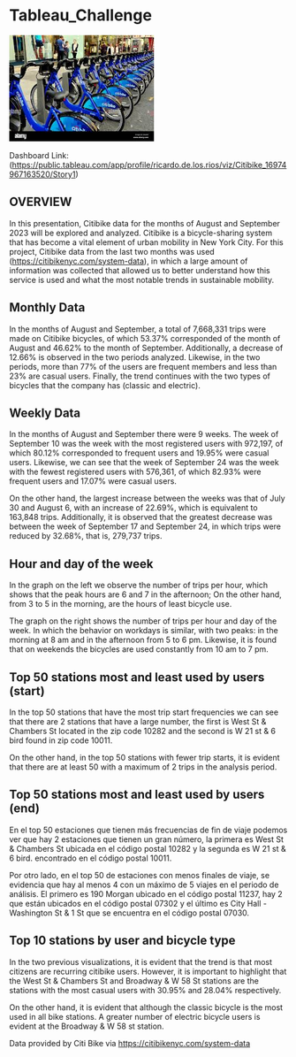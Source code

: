 # Tableau_Challenge

![alt text](https://github.com/ricardodelosrios/Tableau_Challenge/blob/main/citibike3.jpg)


Dashboard Link: (https://public.tableau.com/app/profile/ricardo.de.los.rios/viz/Citibike_16974967163520/Story1)

## OVERVIEW

In this presentation, Citibike data for the months of August and September 2023 will be explored and analyzed. Citibike is a bicycle-sharing system that has become a vital element of urban mobility in New York City. For this project, Citibike data from the last two months was used (https://citibikenyc.com/system-data), in which a large amount of information was collected that allowed us to better understand how this service is used and what the most notable trends in sustainable mobility.

## Monthly Data

In the months of August and September, a total of 7,668,331 trips were made on Citibike bicycles, of which 53.37% corresponded of the month of August and 46.62% to the month of September.
Additionally, a decrease of 12.66% is observed in the two periods analyzed.
Likewise, in the two periods, more than 77% of the users are frequent members and less than 23% are casual users.
Finally, the trend continues with the two types of bicycles that the company has (classic and electric).

## Weekly Data

In the months of August and September there were 9 weeks. The week of September 10 was the week with the most registered users with 972,197, of which 80.12% corresponded to frequent users and 19.95% were casual users. Likewise, we can see that the week of September 24 was the week with the fewest registered users with 576,361, of which 82.93% were frequent users and 17.07% were casual users.

On the other hand, the largest increase between the weeks was that of July 30 and August 6, with an increase of 22.69%, which is equivalent to 163,848 trips. Additionally, it is observed that the greatest decrease was between the week of September 17 and September 24, in which trips were reduced by 32.68%, that is, 279,737 trips.

## Hour and day of the week 

In the graph on the left we observe the number of trips per hour, which shows that the peak hours are 6 and 7 in the afternoon; On the other hand, from 3 to 5 in the morning, are the hours of least bicycle use.

The graph on the right shows the number of trips per hour and day of the week. In which the behavior on workdays is similar, with two peaks: in the morning at 8 am and in the afternoon from 5 to 6 pm. Likewise, it is found that on weekends the bicycles are used constantly from 10 am to 7 pm.

## Top 50 stations most and least used by users (start)

In the top 50 stations that have the most trip start frequencies we can see that there are 2 stations that have a large number, the first is West St & Chambers St located in the zip code 10282 and the second is W 21 st & 6 bird found in zip code 10011.

On the other hand, in the top 50 stations with fewer trip starts, it is evident that there are at least 50 with a maximum of 2 trips in the analysis period.

## Top 50 stations most and least used by users (end)

En el top 50 estaciones que tienen más frecuencias de fin de viaje podemos ver que hay 2 estaciones que tienen un gran número, la primera es West St & Chambers St ubicada en el código postal 10282 y la segunda es W 21 st & 6 bird. encontrado en el código postal 10011.

Por otro lado, en el top 50 de estaciones con menos finales de viaje, se evidencia que hay al menos 4 con un máximo de 5 viajes en el periodo de análisis. El primero es 190 Morgan ubicado en el código postal 11237, hay 2 que están ubicados en el código postal 07302 y el último es City Hall - Washington St & 1 St que se encuentra en el código postal 07030.

## Top 10 stations by user and bicycle type

In the two previous visualizations, it is evident that the trend is that most citizens are recurring citibike users. However, it is important to highlight that the West St & Chambers St and Broadway & W 58 St stations are the stations with the most casual users with 30.95% and 28.04% respectively.

On the other hand, it is evident that although the classic bicycle is the most used in all bike stations. A greater number of electric bicycle users is evident at the Broadway & W 58 st station.

Data provided by Citi Bike via https://citibikenyc.com/system-data
